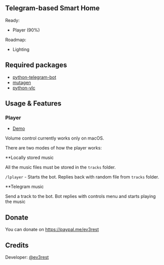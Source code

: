 ## Telegram-based Smart Home
Ready:
- Player (90%)

Roadmap:
- Lighting

## Required packages
- [python-telegram-bot](https://github.com/python-telegram-bot/python-telegram-bot)
- [mutagen](https://github.com/quodlibet/mutagen)
- [python-vlc](https://github.com/oaubert/python-vlc)

## Usage & Features
### Player 

- [Demo](https://www.youtube.com/watch?v=6NF06UVx0Ow)

Volume control currently works only on macOS.

There are two modes of how the player works:

**Locally stored music

All the music files must be stored in the `tracks` folder.

`/lplayer` - Starts the bot. Replies back with random file from `tracks` folder.

**Telegram music

Send a track to the bot. Bot replies with controls menu and starts playing the music


## Donate
You can donate on https://paypal.me/ev3rest
## Credits
Developer: [@ev3rest](https://telegram.me/ev3rest)
